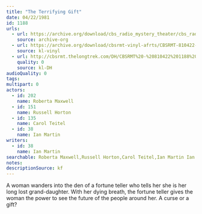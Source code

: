 ```yaml
---
title: "The Terrifying Gift"
date: 04/22/1981
id: 1188
urls: 
  - url: https://archive.org/download/cbs_radio_mystery_theater/cbs_radio_mystery_theater-1151-1200.zip/cbs_radio_mystery_theater-1151-1200%2Fcbsrmt_1188_the_terrifying_gift.mp3
    source: archive-org
  - url: https://archive.org/download/cbsrmt-vinyl-afrts/CBSRMT-810422-1188-The-Terrifying-Gift_afrts.mp3
    source: kl-vinyl
  - url: http://cbsrmt.thelongtrek.com/DH/CBSRMT%20-%20810422%201188%20The%20Terrifying%20Gift_dh.mp3
    quality: 0
    source: kl-DH
audioQuality: 0
tags: 
multipart: 0
actors:  
  - id: 202
    name: Roberta Maxwell  
  - id: 151
    name: Russell Horton  
  - id: 135
    name: Carol Teitel  
  - id: 38
    name: Ian Martin
writers:  
  - id: 38
    name: Ian Martin
searchable: Roberta Maxwell,Russell Horton,Carol Teitel,Ian Martin Ian Martin
notes: 
descriptionSource: kf
---
```

A woman wanders into the den of a fortune teller who tells her she is her long lost grand-daughter. With her dying breath, the fortune teller gives the woman the power to see the future of the people around her. A curse or a gift?